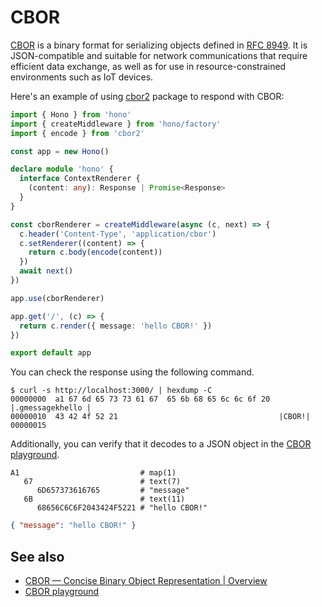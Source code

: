 # CBOR

[CBOR](https://cbor.io/) is a binary format for serializing objects defined in [RFC 8949](https://www.rfc-editor.org/rfc/rfc8949.html). It is JSON-compatible and suitable for network communications that require efficient data exchange, as well as for use in resource-constrained environments such as IoT devices.

Here's an example of using [cbor2](https://www.npmjs.com/package/cbor2) package to respond with CBOR:

```ts
import { Hono } from 'hono'
import { createMiddleware } from 'hono/factory'
import { encode } from 'cbor2'

const app = new Hono()

declare module 'hono' {
  interface ContextRenderer {
    (content: any): Response | Promise<Response>
  }
}

const cborRenderer = createMiddleware(async (c, next) => {
  c.header('Content-Type', 'application/cbor')
  c.setRenderer((content) => {
    return c.body(encode(content))
  })
  await next()
})

app.use(cborRenderer)

app.get('/', (c) => {
  return c.render({ message: 'hello CBOR!' })
})

export default app
```

You can check the response using the following command.

```plaintext
$ curl -s http://localhost:3000/ | hexdump -C
00000000  a1 67 6d 65 73 73 61 67  65 6b 68 65 6c 6c 6f 20  |.gmessagekhello |
00000010  43 42 4f 52 21                                    |CBOR!|
00000015
```

Additionally, you can verify that it decodes to a JSON object in the [CBOR playground](https://cbor.me/).

```plaintext
A1                           # map(1)
   67                        # text(7)
      6D657373616765         # "message"
   6B                        # text(11)
      68656C6C6F2043424F5221 # "hello CBOR!"
```

```json
{ "message": "hello CBOR!" }
```

## See also

- [CBOR — Concise Binary Object Representation | Overview](https://cbor.io/)
- [CBOR playground](https://cbor.me/)
